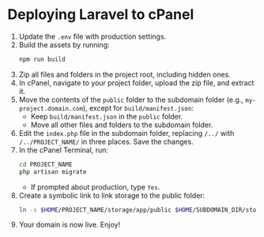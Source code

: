 # Deploying Laravel to cPanel

1. Update the `.env` file with production settings.
2. Build the assets by running:
    ```sh
    npm run build
    ```
3. Zip all files and folders in the project root, including hidden ones.
4. In cPanel, navigate to your project folder, upload the zip file, and extract it.
5. Move the contents of the `public` folder to the subdomain folder (e.g., `my-project.domain.com`), except for `build/manifest.json`:
    * Keep `build/manifest.json` in the `public` folder.
    * Move all other files and folders to the subdomain folder.
6. Edit the `index.php` file in the subdomain folder, replacing `/../` with `/../PROJECT_NAME/` in three places. Save the changes.
7. In the cPanel Terminal, run:
    ```sh
    cd PROJECT_NAME
    php artisan migrate
    ```
    * If prompted about production, type `Yes`.
8. Create a symbolic link to link storage to the public folder:
    ```sh
    ln -s $HOME/PROJECT_NAME/storage/app/public $HOME/SUBDOMAIN_DIR/storage
    ```
9. Your domain is now live. Enjoy!
